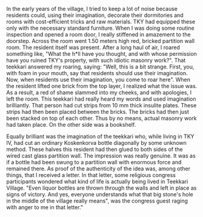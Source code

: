 
In the early years of the village, I tried to keep a lot of noise because residents could, using their imagination, decorate their dormitories and rooms with cost-efficient tricks and raw materials. TKY had equipped these only with the necessary standard furniture. When I was doing some routine inspection and opened a room door, I really stiffened in amazement to the doorstep. Across the room went 1.50 meters high red, bricked partition wall room. The resident itself was present. After a long haul of air, I roared something like, "What the h\*ll have you thought, and with whose permission have you ruined TKY's property, with such idiotic masonry work?". That teekkari answered my roaring, saying: "Well, this is a bit strange. First, you, with foam in your mouth, say that residents should use their imagination. Now, when residents use their imagination, you come to roar here". When the resident lifted one brick from the top layer, I realized what the issue was. As a result, a red of shame slammed into my cheeks, and with apologies, I left the room. This teekkari had really heard my words and used imagination brilliantly. That person had cut strips from 10 mm thick insulite plates. These strips had then been placed between the bricks. The bricks had then just been stacked on top of each other. Thus by no means, actual masonry work had taken place. On the other side was a bookshelf.

Equally brilliant was the imagination of the teekkari who, while living in TKY IV, had cut an ordinary Koskenkorva bottle diagonally by some unknown method. These halves this resident had then glued to both sides of the wired cast glass partition wall. The impression was really genuine. It was as if a bottle had been swung to a partition wall with enormous force and remained there. As proof of the authenticity of the idea was, among other things, that I received a letter. In that letter, some religious congress participants wondered what kind of life is actually being lived in Teekkari Village. "Even liquor bottles are thrown through the walls and left in place as signs of victory. And yes, everyone understands what that big stone's hole in the middle of the village really means", was the congress guest raging with anger to me in that letter."